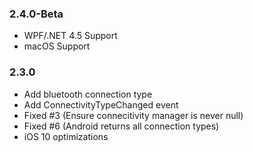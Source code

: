 ### 2.4.0-Beta
* WPF/.NET 4.5 Support
* macOS Support

### 2.3.0
* Add bluetooth connection type
* Add ConnectivityTypeChanged event
* Fixed #3 (Ensure connecitivity manager is never null)
* Fixed #6 (Android returns all connection types)
* iOS 10 optimizations
